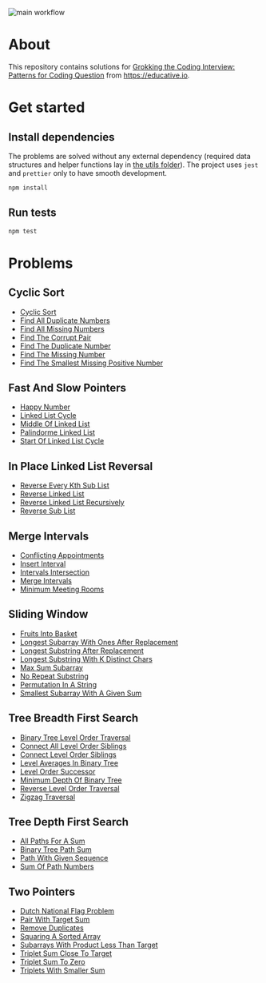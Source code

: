 ![main workflow](https://github.com/teimurjan/educative-grokking-coding-interview/actions/workflows/main.yml/badge.svg)

# About

This repository contains solutions for [Grokking the Coding Interview: Patterns for Coding Question](https://www.educative.io/courses/grokking-the-coding-interview) from https://educative.io.

# Get started

## Install dependencies

The problems are solved without any external dependency (required data structures and helper functions lay in [the utils folder](/src/utils/index.js)). The project uses `jest` and `prettier` only to have smooth development.

```sh
npm install
```

## Run tests

```sh
npm test
```

# Problems

## Cyclic Sort

* [Cyclic Sort](/src/patterns/cyclic-sort/cyclic-sort/cyclic-sort.js)
* [Find All Duplicate Numbers](/src/patterns/cyclic-sort/find-all-duplicate-numbers/find-all-duplicate-numbers.js)
* [Find All Missing Numbers](/src/patterns/cyclic-sort/find-all-missing-numbers/find-all-missing-numbers.js)
* [Find The Corrupt Pair](/src/patterns/cyclic-sort/find-the-corrupt-pair/find-the-corrupt-pair.js)
* [Find The Duplicate Number](/src/patterns/cyclic-sort/find-the-duplicate-number/find-the-duplicate-number.js)
* [Find The Missing Number](/src/patterns/cyclic-sort/find-the-missing-number/find-the-missing-number.js)
* [Find The Smallest Missing Positive Number](/src/patterns/cyclic-sort/find-the-smallest-missing-positive-number/find-the-smallest-missing-positive-number.js)

## Fast And Slow Pointers

* [Happy Number](/src/patterns/fast-and-slow-pointers/happy-number/happy-number.js)
* [Linked List Cycle](/src/patterns/fast-and-slow-pointers/linked-list-cycle/linked-list-cycle.js)
* [Middle Of Linked List](/src/patterns/fast-and-slow-pointers/middle-of-linked-list/middle-of-linked-list.js)
* [Palindorme Linked List](/src/patterns/fast-and-slow-pointers/palindorme-linked-list/palindorme-linked-list.js)
* [Start Of Linked List Cycle](/src/patterns/fast-and-slow-pointers/start-of-linked-list-cycle/start-of-linked-list-cycle.js)

## In Place Linked List Reversal

* [Reverse Every Kth Sub List](/src/patterns/in-place-linked-list-reversal/reverse-every-kth-sub-list/reverse-every-kth-sub-list.js)
* [Reverse Linked List](/src/patterns/in-place-linked-list-reversal/reverse-linked-list/reverse-linked-list.js)
* [Reverse Linked List Recursively](/src/patterns/in-place-linked-list-reversal/reverse-linked-list-recursively/reverse-linked-list-recursively.js)
* [Reverse Sub List](/src/patterns/in-place-linked-list-reversal/reverse-sub-list/reverse-sub-list.js)

## Merge Intervals

* [Conflicting Appointments](/src/patterns/merge-intervals/conflicting-appointments/conflicting-appointments.js)
* [Insert Interval](/src/patterns/merge-intervals/insert-interval/insert-interval.js)
* [Intervals Intersection](/src/patterns/merge-intervals/intervals-intersection/intervals-intersection.js)
* [Merge Intervals](/src/patterns/merge-intervals/merge-intervals/merge-intervals.js)
* [Minimum Meeting Rooms](/src/patterns/merge-intervals/minimum-meeting-rooms/minimum-meeting-rooms.js)

## Sliding Window

* [Fruits Into Basket](/src/patterns/sliding-window/fruits-into-basket/fruits-into-basket.js)
* [Longest Subarray With Ones After Replacement](/src/patterns/sliding-window/longest-subarray-with-ones-after-replacement/longest-subarray-with-ones-after-replacement.js)
* [Longest Substring After Replacement](/src/patterns/sliding-window/longest-substring-after-replacement/longest-substring-after-replacement.js)
* [Longest Substring With K Distinct Chars](/src/patterns/sliding-window/longest-substring-with-k-distinct-chars/longest-substring-with-k-distinct-chars.js)
* [Max Sum Subarray](/src/patterns/sliding-window/max-sum-subarray/max-sum-subarray.js)
* [No Repeat Substring](/src/patterns/sliding-window/no-repeat-substring/no-repeat-substring.js)
* [Permutation In A String](/src/patterns/sliding-window/permutation-in-a-string/permutation-in-a-string.js)
* [Smallest Subarray With A Given Sum](/src/patterns/sliding-window/smallest-subarray-with-a-given-sum/smallest-subarray-with-a-given-sum.js)

## Tree Breadth First Search

* [Binary Tree Level Order Traversal](/src/patterns/tree-breadth-first-search/binary-tree-level-order-traversal/binary-tree-level-order-traversal.js)
* [Connect All Level Order Siblings](/src/patterns/tree-breadth-first-search/connect-all-level-order-siblings/connect-all-level-order-siblings.js)
* [Connect Level Order Siblings](/src/patterns/tree-breadth-first-search/connect-level-order-siblings/connect-level-order-siblings.js)
* [Level Averages In Binary Tree](/src/patterns/tree-breadth-first-search/level-averages-in-binary-tree/level-averages-in-binary-tree.js)
* [Level Order Successor](/src/patterns/tree-breadth-first-search/level-order-successor/level-order-successor.js)
* [Minimum Depth Of Binary Tree](/src/patterns/tree-breadth-first-search/minimum-depth-of-binary-tree/minimum-depth-of-binary-tree.js)
* [Reverse Level Order Traversal](/src/patterns/tree-breadth-first-search/reverse-level-order-traversal/reverse-level-order-traversal.js)
* [Zigzag Traversal](/src/patterns/tree-breadth-first-search/zigzag-traversal/zigzag-traversal.js)

## Tree Depth First Search

* [All Paths For A Sum](/src/patterns/tree-depth-first-search/all-paths-for-a-sum/all-paths-for-a-sum.js)
* [Binary Tree Path Sum](/src/patterns/tree-depth-first-search/binary-tree-path-sum/binary-tree-path-sum.js)
* [Path With Given Sequence](/src/patterns/tree-depth-first-search/path-with-given-sequence/path-with-given-sequence.js)
* [Sum Of Path Numbers](/src/patterns/tree-depth-first-search/sum-of-path-numbers/sum-of-path-numbers.js)

## Two Pointers

* [Dutch National Flag Problem](/src/patterns/two-pointers/dutch-national-flag-problem/dutch-national-flag-problem.js)
* [Pair With Target Sum](/src/patterns/two-pointers/pair-with-target-sum/pair-with-target-sum.js)
* [Remove Duplicates](/src/patterns/two-pointers/remove-duplicates/remove-duplicates.js)
* [Squaring A Sorted Array](/src/patterns/two-pointers/squaring-a-sorted-array/squaring-a-sorted-array.js)
* [Subarrays With Product Less Than Target](/src/patterns/two-pointers/subarrays-with-product-less-than-target/subarrays-with-product-less-than-target.js)
* [Triplet Sum Close To Target](/src/patterns/two-pointers/triplet-sum-close-to-target/triplet-sum-close-to-target.js)
* [Triplet Sum To Zero](/src/patterns/two-pointers/triplet-sum-to-zero/triplet-sum-to-zero.js)
* [Triplets With Smaller Sum](/src/patterns/two-pointers/triplets-with-smaller-sum/triplets-with-smaller-sum.js)

  